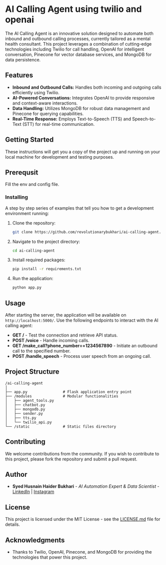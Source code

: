 # AI Calling Agent using twilio and openai

The AI Calling Agent is an innovative solution designed to automate both inbound and outbound calling processes, currently tailored as a mental health consultant. This project leverages a combination of cutting-edge technologies including Twilio for call handling, OpenAI for intelligent conversation, Pinecone for vector database services, and MongoDB for data persistence.

## Features

- **Inbound and Outbound Calls:** Handles both incoming and outgoing calls efficiently using Twilio.
- **AI-Powered Conversations:** Integrates OpenAI to provide responsive and context-aware interactions.
- **Data Handling:** Utilizes MongoDB for robust data management and Pinecone for querying capabilities.
- **Real-Time Response:** Employs Text-to-Speech (TTS) and Speech-to-Text (STT) for real-time communication.

## Getting Started

These instructions will get you a copy of the project up and running on your local machine for development and testing purposes.

## Prerequsit
Fill the env and config file.

### Installing

A step by step series of examples that tell you how to get a development environment running:

1. Clone the repository:
   ```bash
   git clone https://github.com/revolutionarybukhari/ai-calling-agent.git
   ```
2. Navigate to the project directory:
   ```bash
   cd ai-calling-agent
   ```
3. Install required packages:
   ```bash
   pip install -r requirements.txt
   ```
4. Run the application:
   ```bash
   python app.py
   ```

## Usage

After starting the server, the application will be available on `http://localhost:5000/`. Use the following endpoints to interact with the AI calling agent:

- **GET /** - Test the connection and retrieve API status.
- **POST /voice** - Handle incoming calls.
- **GET /make_call?phone_number=+1234567890** - Initiate an outbound call to the specified number.
- **POST /handle_speech** - Process user speech from an ongoing call.

## Project Structure

```
/ai-calling-agent
│
├── app.py                # Flask application entry point
├── /modules              # Modular functionalities
│   ├── agent_tools.py
│   ├── chatbot.py
│   ├── mongodb.py
│   ├── sender.py
│   ├── tts.py
│   └── twilio_api.py
└── /static               # Static files directory
```

## Contributing

We welcome contributions from the community. If you wish to contribute to this project, please fork the repository and submit a pull request.

## Author

- **Syed Husnain Haider Bukhari** - *AI Automation Expert & Data Scientist* - [LinkedIn](https://www.linkedin.com/in/syed-husnain-haider-bukhari/) | [Instagram](https://www.instagram.com/revolutionarybukhari/)

## License

This project is licensed under the MIT License - see the [LICENSE.md](LICENSE.md) file for details.

## Acknowledgments

- Thanks to Twilio, OpenAI, Pinecone, and MongoDB for providing the technologies that power this project.
#
